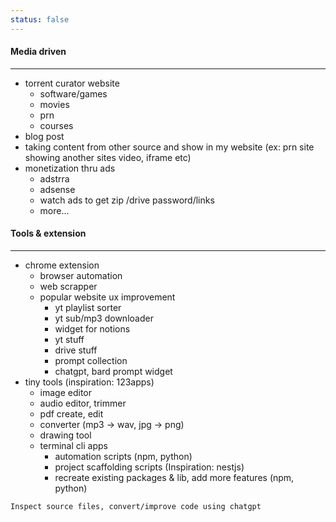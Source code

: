 ```yaml
---
status: false
---
```


#### Media driven
---
- torrent curator website
	- software/games
	- movies
	- prn
	- courses
- blog post
- taking content from other source and show in my website (ex: prn site showing another sites video, iframe etc)
- monetization thru ads
	- adstrra 
	- adsense
	- watch ads to get zip /drive password/links
	- more...

#### Tools & extension 
---
- chrome extension 
	- browser automation
	- web scrapper
	- popular website ux improvement 
		- yt playlist sorter
		- yt sub/mp3 downloader
		- widget for notions
		- yt stuff
		- drive stuff 
		- prompt collection
		- chatgpt, bard prompt widget
- tiny tools (inspiration: 123apps)
	- image editor
	- audio editor, trimmer 
	- pdf create, edit
	- converter (mp3 -> wav, jpg -> png)
	- drawing tool
	- terminal cli apps
		- automation scripts (npm, python)
		- project scaffolding scripts (Inspiration: nestjs)
		- recreate existing packages & lib, add more features (npm, python)

```
Inspect source files, convert/improve code using chatgpt
```
